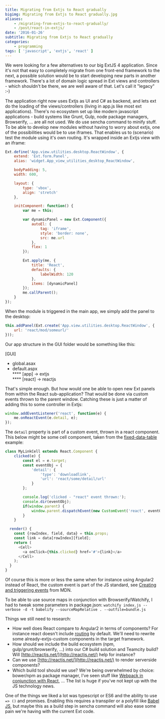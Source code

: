 ```yaml
---
title: Migrating from Extjs to React gradually
bigimg: Migrating from Extjs to React gradually.jpg
aliases: 
    - /migrating-from-extjs-to-react-gradually/
    - /post/react-in-extjs/
date: '2016-01-26'
subtitle: Migrating from Extjs to React gradually
categories:
    - programming
tags: [ 'javascript', 'extjs', 'react' ]
---
```


We were looking for a few alternatives to our big ExtJS 4 application. Since it's not that easy to completely migrate from one front-end framework to the next, a possible solution would be to start developing new parts in another framework. There's a lot of domain logic spread in Ext views and controllers - which shouldn't be there, we are well aware of that. Let's call it "legacy" :-) 

The application right now uses Extjs as UI and C# as backend, and lets ext do the loading of the views/controllers (living in app.js like most ext applications). There's no ecosystem set up like modern javascript applications - build systems like Grunt, Gulp, node package managers, Browserify, ... are all not used. We do use sencha command to minify stuff. To be able to develop new modules without having to worry about extjs, one of the possibilities would be to use iframes. That enables us to (scenario) test the module using it's own routing. It's wrapped inside an Extjs view with an iframe:

```js
Ext.define('App.view.utilities.desktop.ReactWindow', {
    extend: 'Ext.form.Panel',
    alias: 'widget.App_view_utilities_desktop_ReactWindow',

    bodyPadding: 5,
    width: 600,

    layout: {
        type: 'vbox',
        align: 'stretch'
    },

    initComponent: function() {
        var me = this;

        var dynamicPanel = new Ext.Component({
            autoEl: {
                tag: 'iframe',
                style: 'border: none',
                src: me.url
            },
            flex: 1
        });

        Ext.apply(me, {
            title: 'React',
            defaults: {
                labelWidth: 120
            },
            items: [dynamicPanel]
        });
        me.callParent();
    }
});
```

When the module is triggered in the main app, we simply add the panel to the desktop:

```js
this.addPanel(Ext.create('App.view.utilities.desktop.ReactWindow', {
    url: 'react/mod/someurl/'
}));
```

Our app structure in the GUI folder would be something like this:

[GUI]<br/>
* global.asax<br/>
* default.aspx<br/>
**** [app] -> extjs<br/>
**** [react] -> reactjs<br/>

That's simple enough. But how would one be able to open new Ext panels from within the React sub-application? That would be done via custom events thrown to the parent window. Catching these is just a matter of adding this to some controller in Extjs:

```js
window.addEventListener('react', function(e) {
    me.onReactEvent(e.detail, e);
});
```

The `detail` property is part of a custom event, thrown in a react component. This below might be some cell component, taken from the [fixed-data-table](https://facebook.github.io/fixed-data-table/) example:

```js
class MyLinkCell extends React.Component {
	clicked(e) {
		const el = e.target;
		const eventObj = {
			'detail': {
				'type': 'downloadlink',
				'url': 'react/some/detail/url' 
			}
		};

		console.log('clicked - "react" event thrown:');
		console.dir(eventObj);
		if(window.parent) {
			window.parent.dispatchEvent(new CustomEvent('react', eventObj));
		}
	}

  render() {
    const {rowIndex, field, data} = this.props;
    const link = data[rowIndex][field];
    return (
      <Cell>
        <a onClick={this.clicked} href='#'>{link}</a>
      </Cell>
    );
  }
}
```

Of course this is more or less the same when for instance using Angular2 instead of React, the custom event is part of the JS standard, see [Creating and triggering events](https://developer.mozilla.org/en-US/docs/Web/Guide/Events/Creating_and_triggering_events) from MDN. 

To be able to use source maps in conjunction with Browserify/Watchify, I had to tweak some parameters in package.json: `watchify index.js --verbose -d -t babelify --sourceMapRelative . --outfile=bundle.js`

Things we still need to research:

  - How well does React compare to Angular2 in terms of components? For instance react doesn't include [routing](http://www.kriasoft.com/react-routing/) by default. We'll need to rewrite some already-extjs-custom components in the target framework.
  - How should we include the build ecosystem (npm, gulp/grunt/browserify, ...) into our C# build solution and Teamcity build? Will [http://reactjs.net/](http://reactjs.net/) help for instance? 
  - Can we use [http://reactjs.net/](http://reactjs.net/) to render serverside components?
  - Which build tool should we use? We're being overwhelmed by choice: bower/npm as package manager, I've seen stuff like [Webpack in conjunction with React](http://www.christianalfoni.com/articles/2015_10_01_Taking-the-next-step-with-react-and-webpack), ... The list is huge if you've not kept up with the JS technology news. 

One of the things we liked a lot was typescript or ES6 and the ability to use `=> ()` and promises. Enabling this requires a transpiler or a polyfill like [Babel JS](https://babeljs.io/), but maybe this as a build step in sencha command will also ease some pain we're having with the current Ext code. 
